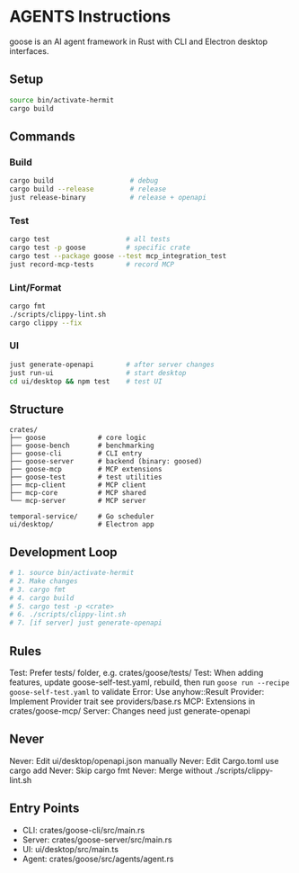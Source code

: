 # AGENTS Instructions

goose is an AI agent framework in Rust with CLI and Electron desktop interfaces.

## Setup
```bash
source bin/activate-hermit
cargo build
```

## Commands

### Build
```bash
cargo build                   # debug
cargo build --release         # release  
just release-binary           # release + openapi
```

### Test
```bash
cargo test                   # all tests
cargo test -p goose          # specific crate
cargo test --package goose --test mcp_integration_test
just record-mcp-tests        # record MCP
```

### Lint/Format
```bash
cargo fmt
./scripts/clippy-lint.sh
cargo clippy --fix
```

### UI
```bash
just generate-openapi        # after server changes
just run-ui                  # start desktop
cd ui/desktop && npm test    # test UI
```

## Structure
```
crates/
├── goose             # core logic
├── goose-bench       # benchmarking
├── goose-cli         # CLI entry
├── goose-server      # backend (binary: goosed)
├── goose-mcp         # MCP extensions
├── goose-test        # test utilities
├── mcp-client        # MCP client
├── mcp-core          # MCP shared
└── mcp-server        # MCP server

temporal-service/     # Go scheduler
ui/desktop/           # Electron app
```

## Development Loop
```bash
# 1. source bin/activate-hermit
# 2. Make changes
# 3. cargo fmt
# 4. cargo build
# 5. cargo test -p <crate>
# 6. ./scripts/clippy-lint.sh
# 7. [if server] just generate-openapi
```

## Rules

Test: Prefer tests/ folder, e.g. crates/goose/tests/
Test: When adding features, update goose-self-test.yaml, rebuild, then run `goose run --recipe goose-self-test.yaml` to validate
Error: Use anyhow::Result
Provider: Implement Provider trait see providers/base.rs
MCP: Extensions in crates/goose-mcp/
Server: Changes need just generate-openapi

## Never

Never: Edit ui/desktop/openapi.json manually
Never: Edit Cargo.toml use cargo add
Never: Skip cargo fmt
Never: Merge without ./scripts/clippy-lint.sh

## Entry Points
- CLI: crates/goose-cli/src/main.rs
- Server: crates/goose-server/src/main.rs
- UI: ui/desktop/src/main.ts
- Agent: crates/goose/src/agents/agent.rs
